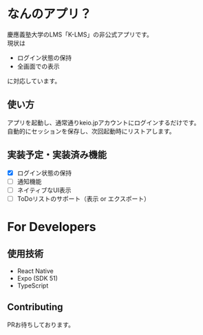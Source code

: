# なんのアプリ？
慶應義塾大学のLMS「K-LMS」の非公式アプリです。  
現状は

- ログイン状態の保持
- 全画面での表示

に対応しています。

## 使い方
アプリを起動し、通常通りkeio.jpアカウントにログインするだけです。  
自動的にセッションを保存し、次回起動時にリストアします。

## 実装予定・実装済み機能
- [x] ログイン状態の保持
- [ ] 通知機能
- [ ] ネイティブなUI表示
- [ ] ToDoリストのサポート（表示 or エクスポート）

# For Developers
## 使用技術
- React Native
- Expo (SDK 51)
- TypeScript

## Contributing
PRお待ちしております。